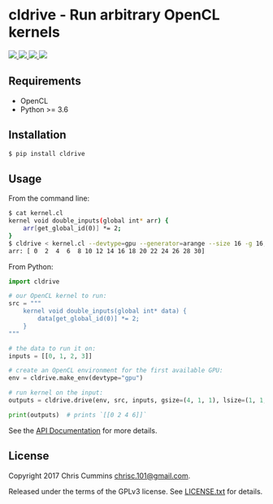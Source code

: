 # cldrive - Run arbitrary OpenCL kernels

<a href="https://badge.fury.io/py/cldrive">
  <img src="https://img.shields.io/pypi/v/cldrive.svg?colorB=green&style=flat">
</a>
<a href="https://travis-ci.org/ChrisCummins/cldrive" target="_blank">
  <img src="https://img.shields.io/travis/ChrisCummins/cldrive/master.svg?style=flat">
</a>
<a href="http://chriscummins.cc/cldrive" target="_blank">
  <img src="https://img.shields.io/badge/docs-latest-green.svg?style=flat">
</a>
<a href="https://www.gnu.org/licenses/gpl-3.0.en.html" target="_blank">
  <img src="https://img.shields.io/badge/license-GNU%20GPL%20v3-blue.svg?style=flat">
</a>

## Requirements
* OpenCL
* Python >= 3.6

## Installation

```sh
$ pip install cldrive
```


## Usage

From the command line:
```sh
$ cat kernel.cl
kernel void double_inputs(global int* arr) {
    arr[get_global_id(0)] *= 2;
}
$ cldrive < kernel.cl --devtype=gpu --generator=arange --size 16 -g 16,1,1 -l 4,1,1
arr: [ 0  2  4  6  8 10 12 14 16 18 20 22 24 26 28 30]
```

From Python:

```py
import cldrive

# our OpenCL kernel to run:
src = """
    kernel void double_inputs(global int* data) {
        data[get_global_id(0)] *= 2;
    }
"""

# the data to run it on:
inputs = [[0, 1, 2, 3]]

# create an OpenCL environment for the first available GPU:
env = cldrive.make_env(devtype="gpu")

# run kernel on the input:
outputs = cldrive.drive(env, src, inputs, gsize=(4, 1, 1), lsize=(1, 1, 1))

print(outputs)  # prints `[[0 2 4 6]]`
```

See the [API Documentation](http://chriscummins.cc/cldrive) for more details.


## License

Copyright 2017 Chris Cummins <chrisc.101@gmail.com>.

Released under the terms of the GPLv3 license. See [LICENSE.txt](/LICENSE.txt)
for details.
